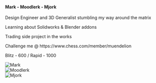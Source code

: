 <h4 align="left"> Mark - Moodlerk - Mjork </h4>
<p> Design Engineer and 3D Generalist stumbling my way around the matrix </p>
<p> Learning about Solidworks & Blender addons </p> 
<p> Trading side project in the works </p>
<p> Challenge me @ https://www.chess.com/member/muendelion </p>
<p> Blitz - 600 / Rapid - 1000 </p>

![Mark](https://img.shields.io/badge/Mark-Design%20Engineer%20and%203D%20Generalist%20stumbling%20my%20way%20around%20the%20matrix-1C1C1C?style=flat-square&logo=odnoklassniki&logoColor=white) <br />
![Moodlerk](https://img.shields.io/badge/Moodlerk-Learning%20about%20Solidworks%20%26%20Blender%20addons-1C1C1C?style=flat-square&logo=blender&logoColor=white) <br />
![Mjork](https://img.shields.io/badge/Mjork-Challenge%20me%3A%20Blitz%20--%20600%20%2F%20Rapid%20--%201000-1C1C1C?style=flat-square&logo=lichess&logoColor=white) <br />
